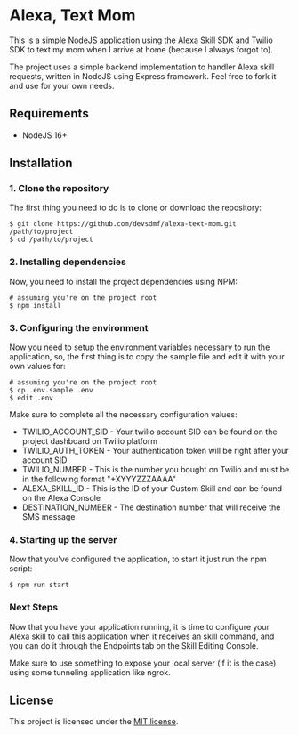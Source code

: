 # Alexa, Text Mom

This is a simple NodeJS application using the Alexa Skill SDK and Twilio SDK to text my mom when I arrive at home (because I always forgot to).

The project uses a simple backend implementation to handler Alexa skill requests, written in NodeJS using Express framework. Feel free to fork it and use for your own needs.

## Requirements

- NodeJS 16+

## Installation

### 1. Clone the repository

The first thing you need to do is to clone or download the repository:

```
$ git clone https://github.com/devsdmf/alexa-text-mom.git /path/to/project
$ cd /path/to/project
```

### 2. Installing dependencies

Now, you need to install the project dependencies using NPM:

```
# assuming you're on the project root
$ npm install
```

### 3. Configuring the environment

Now you need to setup the environment variables necessary to run the application, so, the first thing is to copy the sample file and edit it with your own values for:

```
# assuming you're on the project root
$ cp .env.sample .env
$ edit .env
```

Make sure to complete all the necessary configuration values:
- TWILIO_ACCOUNT_SID - Your twilio account SID can be found on the project dashboard on Twilio platform
- TWILIO_AUTH_TOKEN - Your authentication token will be right after your account SID
- TWILIO_NUMBER - This is the number you bought on Twilio and must be in the following format "+XYYYZZZAAAA"
- ALEXA_SKILL_ID - This is the ID of your Custom Skill and can be found on the Alexa Console
- DESTINATION_NUMBER - The destination number that will receive the SMS message

### 4. Starting up the server

Now that you've configured the application, to start it just run the npm script:

```
$ npm run start
```

### Next Steps

Now that you have your application running, it is time to configure your Alexa skill to call this application when it receives an skill command, and you can do it through the Endpoints tab on the Skill Editing Console.

Make sure to use something to expose your local server (if it is the case) using some tunneling application like ngrok.

## License

This project is licensed under the [MIT license](LICENSE).

